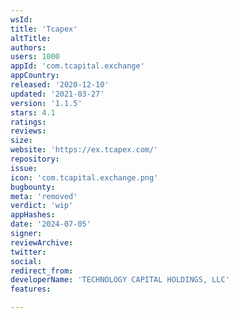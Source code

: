 ```yaml
---
wsId: 
title: 'Tcapex'
altTitle: 
authors: 
users: 1000
appId: 'com.tcapital.exchange'
appCountry: 
released: '2020-12-10'
updated: '2021-03-27'
version: '1.1.5'
stars: 4.1
ratings: 
reviews: 
size: 
website: 'https://ex.tcapex.com/'
repository: 
issue: 
icon: 'com.tcapital.exchange.png'
bugbounty: 
meta: 'removed'
verdict: 'wip'
appHashes: 
date: '2024-07-05'
signer: 
reviewArchive: 
twitter: 
social: 
redirect_from: 
developerName: 'TECHNOLOGY CAPITAL HOLDINGS, LLC'
features: 

---
```


